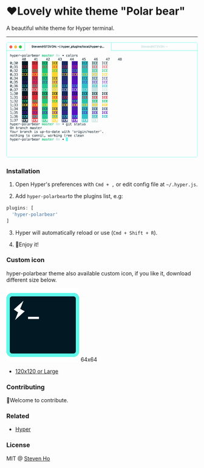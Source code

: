 # ❤️Lovely white theme "Polar bear"

A beautiful white theme for Hyper terminal.

---

![Screenshot](/img/Screenshot.png?raw=true "hyper-polarbear theme screenshot")

### Installation

1. Open Hyper's preferences with `Cmd + ,` or edit config file at `~/.hyper.js`.

2. Add `hyper-polarbear`to the plugins list, e.g:

  ```javascript
  plugins: [
    'hyper-polarbear'
  ]
  ```
3. Hyper will automatically reload or use (`Cmd + Shift + R`).

4. 🎉Enjoy it!

### Custom icon

hyper-polarbear theme also available custom icon, if you like it, download different size below.


![64x64](/icon/Hyper-icon-64.png?raw=true "hyper-polarbear theme screenshot") 64x64

- [120x120 or Large](https://github.com/Steven0811/hyper-polarbear/tree/master/icon)

### Contributing

🐻Welcome to contribute.
 
### Related

- [Hyper](https://hyper.is/)

### License

MIT @ [Steven Ho](https://www.facebook.com/stevenho0811)
